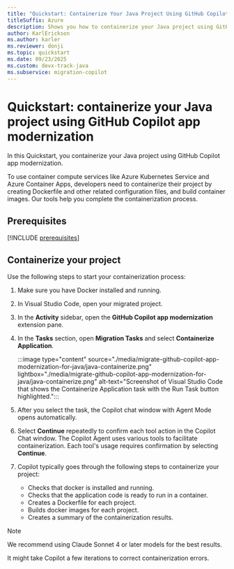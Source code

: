 ```yaml
---
title: "Quickstart: Containerize Your Java Project Using GitHub Copilot App Modernization"
titleSuffix: Azure
description: Shows you how to containerize your Java project using GitHub Copilot app modernization.
author: KarlErickson
ms.author: karler
ms.reviewer: donji
ms.topic: quickstart
ms.date: 09/23/2025
ms.custom: devx-track-java
ms.subservice: migration-copilot
---
```


# Quickstart: containerize your Java project using GitHub Copilot app modernization

In this Quickstart, you containerize your Java project using GitHub Copilot app modernization.

To use container compute services like Azure Kubernetes Service and Azure Container Apps, developers need to containerize their project by creating Dockerfile and other related configuration files, and build container images. Our tools help you complete the containerization process.

## Prerequisites

[!INCLUDE [prerequisites](includes/migrate-github-copilot-app-modernization-for-java-quickstart-prerequisites.md)]

## Containerize your project

Use the following steps to start your containerization process:

1. Make sure you have Docker installed and running.

1. In Visual Studio Code, open your migrated project.

1. In the **Activity** sidebar, open the **GitHub Copilot app modernization** extension pane.

1. In the **Tasks** section, open **Migration Tasks** and select **Containerize Application**.

   :::image type="content" source="./media/migrate-github-copilot-app-modernization-for-java/java-containerize.png" lightbox="./media/migrate-github-copilot-app-modernization-for-java/java-containerize.png" alt-text="Screenshot of Visual Studio Code that shows the Containerize Application task with the Run Task button highlighted.":::

1. After you select the task, the Copilot chat window with Agent Mode opens automatically.

1. Select **Continue** repeatedly to confirm each tool action in the Copilot Chat window. The Copilot Agent uses various tools to facilitate containerization. Each tool's usage requires confirmation by selecting **Continue**.

1. Copilot typically goes through the following steps to containerize your project:

   - Checks that docker is installed and running.
   - Checks that the application code is ready to run in a container.
   - Creates a Dockerfile for each project.
   - Builds docker images for each project.
   - Creates a summary of the containerization results.

> [!NOTE]
> We recommend using Claude Sonnet 4 or later models for the best results.
>
> It might take Copilot a few iterations to correct containerization errors.

